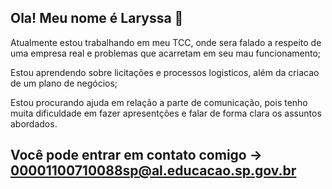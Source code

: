## Ola! Meu nome é Laryssa 👋

Atualmente estou trabalhando em meu TCC, onde sera falado a respeito de uma empresa real e problemas que acarretam em seu mau funcionamento;

Estou aprendendo sobre licitações e processos logisticos, além da criacao de um plano de negócios;

Estou procurando ajuda em relação a parte de comunicação, pois tenho muita dificuldade em fazer apresentções e falar de forma clara os assuntos abordados.

## Você pode entrar em contato comigo -> 00001100710088sp@al.educacao.sp.gov.br
